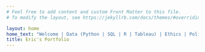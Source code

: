 ```yaml
---
# Feel free to add content and custom Front Matter to this file.
# To modify the layout, see https://jekyllrb.com/docs/themes/#overriding-theme-defaults

layout: home
home_text: "Welcome | Data (Python | SQL | R | Tableau) | Ethics | Policy"
title: Eric's Portfolio
---
```

